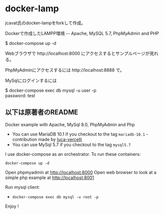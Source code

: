 # docker-lamp

jcavat氏のdocker-lampをforkして作成。

Dockerで作成したLAMPP環境 -- Apache, MySQL 5.7, PhpMyAdmin and PHP

$ docker-compose up -d

Webブラウザで http://localhost:8000 にアクセスするとサンプルページが見れる。

PhpMyAdminにアクセスするには http://localhost:8888 で。

MySqlにログインするには

$ docker-compose exec db mysql -u user -p \
password: test


以下は原著者のREADME
----
Docker example with Apache, MySql 8.0, PhpMyAdmin and Php

- You can use MariaDB 10.1 if you checkout to the tag `mariadb-10.1` - contribution made by [luca-vercelli](https://github.com/luca-vercelli)
- You can use MySql 5.7 if you checkout to the tag `mysql5.7`

I use docker-compose as an orchestrator. To run these containers:

```
docker-compose up -d
```

Open phpmyadmin at [http://localhost:8000](http://localhost:8000)
Open web browser to look at a simple php example at [http://localhost:8001](http://localhost:8001)

Run mysql client:

- `docker-compose exec db mysql -u root -p` 

Enjoy !

<!-- 修正時刻： Sat Jun 20 13:15:09 2020 -->
